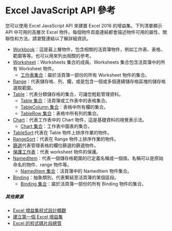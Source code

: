 # <a name="excel-javascript-api-reference"></a>Excel JavaScript API 參考

您可以使用 Excel JavaScript API 來建置 Excel 2016 的增益集。下列清單顯示 API 中可用的高層次 Excel 物件。每個物件頁面連結都會描述物件可用的屬性、關聯性和方法。請瀏覽連結以了解詳細資訊。

* [Workbook](../../reference/excel/workbook.md)：這是最上層物件，包含相關的活頁簿物件，例如工作表、表格、範圍等等。也可以用來列出相關的參考。
* [Worksheet](../../reference/excel/worksheet.md)：Worksheets 集合的成員。Worksheets 集合包含活頁簿中的所有 Worksheet 物件。
    * [工作表集合](../../reference/excel/worksheetcollection.md)：屬於活頁簿一部份的所有 Worksheet 物件的集合。
* [Range](../../reference/excel/range.md)：代表儲存格、列、欄，或是包含一個或多個連續儲存格區塊的儲存格選取範圍。
* [Table](../../reference/excel/table.md)：代表分類儲存格的集合，可讓您輕鬆管理資料。
    * [Table 集合](../../reference/excel/tablecollection.md)：活頁簿或工作表中的表格集合。
    * [TableColumn 集合](../../reference/excel/tablecolumncollection.md)：表格中所有欄的集合。
    * [TableRow 集合](../../reference/excel/tablerowcollection.md)：表格中所有列的集合。
* [Chart](../../reference/excel/chart.md)：代表工作表中的 Chart 物件，這是基礎資料的視覺表示法。
    * [Chart 集合](../../reference/excel/chartcollection.md)：工作表中圖表的集合。
* [TableSort](../../reference/excel/tablesort.md):代表在 Table 物件上排序作業的物件。
* [RangeSort](../../reference/excel/rangesort.md)：代表在 Range 物件上排序作業的物件。
* [篩選](../../reference/excel/filter.md)代表管理表格的欄位篩選的篩選物件。
* [保護工作表](../../reference/excel/worksheetprotection.md)：代表 worksheet 物件的保護。
* [NamedItem](../../reference/excel/nameditem.md)：代表一個儲存格範圍的已定義名稱或一個值。名稱可以是原始命名的物件、range 物件等。
    * [NamedItem 集合](../../reference/excel/nameditemcollection.md)：活頁簿中的 NamedItem 物件集合。
* [Binding](../../reference/excel/binding.md)：抽象類別，代表繫結至活頁簿的某個區段。
    * [Binding 集合](../../reference/excel/bindingcollection.md)：屬於活頁簿一部份的所有 Binding 物件的集合。


##### <a name="additional-resources"></a>其他資源

*  [Excel 增益集程式設計概觀](excel-add-ins-javascript-programming-overview.md)
*  [建立第一個 Excel 增益集](build-your-first-excel-add-in.md)
*  [Excel 的程式碼片段總管](http://officesnippetexplorer.azurewebsites.net/#/snippets/excel)

